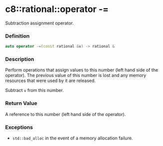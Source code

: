 # c8::rational::operator -= #

Subtraction assignment operator.

### Definition ###

```cpp
auto operator -=(const rational &v) -> rational &
```

### Description ###

Perform operations that assign values to this number (left hand side of the operator).  The previous value of this number is lost and any memory resources that were used by it are released.

Subtract `v` from this number.

### Return Value ###

A reference to this number (left hand side of the operator).

### Exceptions ###

* `std::bad_alloc` in the event of a memory allocation failure.

